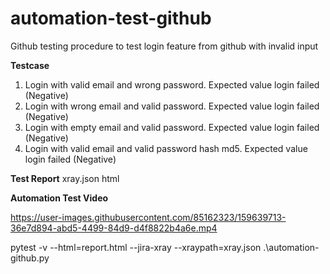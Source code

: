 # automation-test-github
Github testing procedure to test login feature from github with invalid input

**Testcase**
1.  Login with valid email and wrong password. Expected value login failed (Negative)
2.  Login with wrong email and valid password. Expected value login failed (Negative)
3.  Login with empty email and valid password. Expected value login failed (Negative)
4.  Login with valid email and valid password hash md5. Expected value login failed (Negative)

**Test Report**
  xray.json
  html
 
**Automation Test Video**


https://user-images.githubusercontent.com/85162323/159639713-36e7d894-abd5-4499-84d9-d4f8822b4a6e.mp4

pytest -v --html=report.html --jira-xray --xraypath=xray.json .\automation-github.py   
